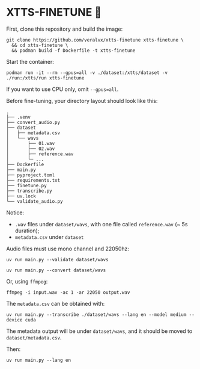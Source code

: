 # XTTS-FINETUNE 🚂

First, clone this repository and build the image:

```console
git clone https://github.com/veralvx/xtts-finetune xtts-finetune \
  && cd xtts-finetune \
  && podman build -f Dockerfile -t xtts-finetune
```

Start the container:

```console
podman run -it --rm --gpus=all -v ./dataset:/xtts/dataset -v ./run:/xtts/run xtts-finetune
```

If you want to use CPU only, omit `--gpus=all`.

Before fine-tuning, your directory layout should look like this:

```console
.
├── .venv
├── convert_audio.py
├── dataset
│   ├── metadata.csv
│   └── wavs
│       ├── 01.wav
│       ├── 02.wav
│       ├── reference.wav
│       └─ ...
├── Dockerfile
├── main.py
├── pyproject.toml
├── requirements.txt
├── finetune.py
├── transcribe.py
├── uv.lock
└── validate_audio.py
```

Notice:
- `.wav` files under `dataset/wavs`, with one file called `reference.wav` (~ 5s duration);
- `metadata.csv` under `dataset`

Audio files must use mono channel and 22050hz:

```
uv run main.py --validate dataset/wavs
```

```
uv run main.py --convert dataset/wavs
```

Or, using `ffmpeg`:

```
ffmpeg -i input.wav -ac 1 -ar 22050 output.wav
```

The `metadata.csv` can be obtained with:
 
```console
uv run main.py --transcribe ./dataset/wavs --lang en --model medium --device cuda
``` 

The metadata output will be under `dataset/wavs`, and it should be moved to `dataset/metadata.csv`.

Then:

```console
uv run main.py --lang en
```